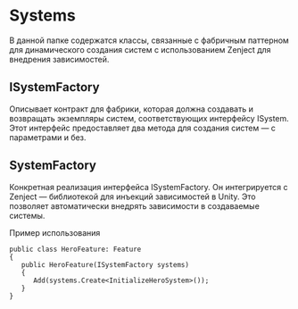 # Systems

В данной папке содержатся классы, связанные с фабричным паттерном для динамического создания систем с использованием
Zenject для внедрения зависимостей.

## ISystemFactory

Описывает контракт для фабрики, которая должна создавать и возвращать экземпляры систем, соответствующих интерфейсу
ISystem. Этот интерфейс предоставляет два метода для создания систем — с параметрами и без.

## SystemFactory

Конкретная реализация интерфейса ISystemFactory. Он интегрируется с Zenject — библиотекой для инъекций зависимостей в
Unity. Это позволяет автоматически внедрять зависимости в создаваемые системы.

Пример использования

```
public class HeroFeature: Feature
{
   public HeroFeature(ISystemFactory systems)
   {
      Add(systems.Create<InitializeHeroSystem>());
   }
}
```



















